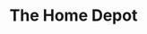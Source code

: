 ---
title: "The Home Depot"
url: /colorado-springs/the-home-depot-southgate-road/
shop: Baumarkt
---